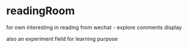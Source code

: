 # readingRoom

for own interesting in reading from wechat - explore comments display

also an experiment field for learning purpose
